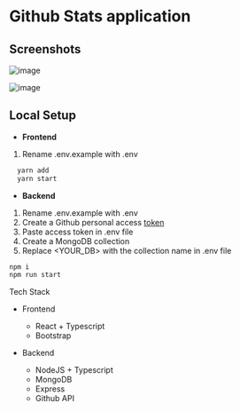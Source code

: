 # Github Stats application

## Screenshots

![image](https://user-images.githubusercontent.com/26196076/121059449-1c380580-c7df-11eb-8293-6e84038cbc11.png)

![image](https://user-images.githubusercontent.com/26196076/121059806-83ee5080-c7df-11eb-8ccc-0078ba907546.png)

## Local Setup

- **Frontend**

1. Rename .env.example with .env

```sh
  yarn add
  yarn start
```

- **Backend**

1. Rename .env.example with .env
2. Create a Github personal access [token](https://docs.github.com/en/github/authenticating-to-github/keeping-your-account-and-data-secure/creating-a-personal-access-token)
3. Paste access token in .env file
4. Create a MongoDB collection
5. Replace <YOUR_DB> with the collection name in .env file

```sh
npm i
npm run start
```

Tech Stack

- Frontend

  - React + Typescript
  - Bootstrap

- Backend
  - NodeJS + Typescript
  - MongoDB
  - Express
  - Github API

